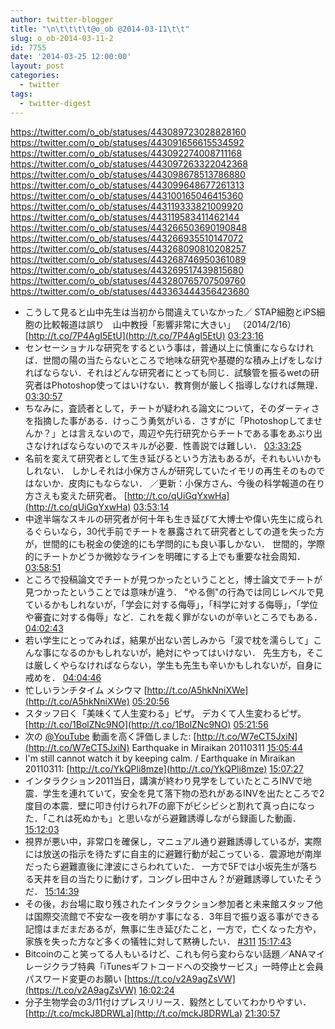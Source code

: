 ```yaml
---
author: twitter-blogger
title: "\n\t\t\t\t@o_ob @2014-03-11\t\t"
slug: o_ob-2014-03-11-2
id: 7755
date: '2014-03-25 12:00:00'
layout: post
categories:
  - twitter
tags:
  - twitter-digest
---
```


https://twitter.com/o_ob/statuses/443089723028828160 https://twitter.com/o_ob/statuses/443091656615534592 https://twitter.com/o_ob/statuses/443092274008711168 https://twitter.com/o_ob/statuses/443097263322042368 https://twitter.com/o_ob/statuses/443098678513786880 https://twitter.com/o_ob/statuses/443099648677261313 https://twitter.com/o_ob/statuses/443100165046415360 https://twitter.com/o_ob/statuses/443119333821009920 https://twitter.com/o_ob/statuses/443119583411462144 https://twitter.com/o_ob/statuses/443266503690190848 https://twitter.com/o_ob/statuses/443266935510147072 https://twitter.com/o_ob/statuses/443268090810208257 https://twitter.com/o_ob/statuses/443268746950361089 https://twitter.com/o_ob/statuses/443269517439815680 https://twitter.com/o_ob/statuses/443280765707509760 https://twitter.com/o_ob/statuses/443363444356423680  

*   こうして見ると山中先生は当初から間違えていなかった／ STAP細胞とiPS細胞の比較報道は誤り　山中教授「影響非常に大きい」 （2014/2/16） [http://t.co/7P4AgI5EtU](http://t.co/7P4AgI5EtU) [03:23:16](https://twitter.com/o_ob/statuses/443089723028828160)
*   センセーショナルな研究をするという事は，普通以上に慎重にならなければ．世間の陽の当たらないところで地味な研究や基礎的な積み上げをしなければならない．それはどんな研究者にとっても同じ．試験管を振るwetの研究者はPhotoshop使ってはいけない．教育側が厳しく指導しなければ無理． [03:30:57](https://twitter.com/o_ob/statuses/443091656615534592)
*   ちなみに，査読者として，チートが疑われる論文について，そのダーティさを指摘した事がある．けっこう勇気がいる．さすがに「Photoshopしてませんか？」とは言えないので，周辺や先行研究からチートである事をあぶり出さなければならないのでスキルが必要．性善説では難しい． [03:33:25](https://twitter.com/o_ob/statuses/443092274008711168)
*   名前を変えて研究者として生き延びるという方法もあるが，それもいいかもしれない． しかしそれは小保方さんが研究していたイモリの再生そのものではないか．皮肉にもならない． ／更新：小保方さん、今後の科学報道の在り方さえも変えた研究者。 [http://t.co/qUiGqYxwHa](http://t.co/qUiGqYxwHa) [03:53:14](https://twitter.com/o_ob/statuses/443097263322042368)
*   中途半端なスキルの研究者が何十年も生き延びて大博士や偉い先生に成られるぐらいなら，30代手前でチートを暴露されて研究者としての道を失った方が，世間的にも税金の使途的にも学問的にも良い事しかない． 世間的，学際的にチートかどうか微妙なラインを明確にする上でも重要な社会周知． [03:58:51](https://twitter.com/o_ob/statuses/443098678513786880)
*   ところで投稿論文でチートが見つかったということと，博士論文でチートが見つかったということでは意味が違う． "やる側"の行為では同じレベルで見ているかもしれないが，「学会に対する侮辱」，「科学に対する侮辱」，「学位や審査に対する侮辱」など．これを裁く罪がないのが辛いところでもある． [04:02:43](https://twitter.com/o_ob/statuses/443099648677261313)
*   若い学生にとってみれば，結果が出ない苦しみから「涙で枕を濡らして」こんな事になるのかもしれないが，絶対にやってはいけない． 先生方も，そこは厳しくやらなければならない，学生も先生も辛いかもしれないが，自身に戒めを． [04:04:46](https://twitter.com/o_ob/statuses/443100165046415360)
*   忙しいランチタイム メシウマ [http://t.co/A5hkNniXWe](http://t.co/A5hkNniXWe) [05:20:56](https://twitter.com/o_ob/statuses/443119333821009920)
*   スタッフ曰く「美味くて人生変わる」ピザ。 デカくて人生変わるピザ。 [http://t.co/1BolZNc9NO](http://t.co/1BolZNc9NO) [05:21:56](https://twitter.com/o_ob/statuses/443119583411462144)
*   次の [@YouTube](https://twitter.com/YouTube) 動画を高く評価しました: [http://t.co/W7eCT5JxiN](http://t.co/W7eCT5JxiN) Earthquake in Miraikan 20110311 [15:05:44](https://twitter.com/o_ob/statuses/443266503690190848)
*   I'm still cannot watch it by keeping calm. / Earthquake in Miraikan 20110311: [http://t.co/YkQPli8mze](http://t.co/YkQPli8mze) [15:07:27](https://twitter.com/o_ob/statuses/443266935510147072)
*   インタラクション2011当日，講演が終わり見学をしていたところINVで地震．学生を連れていて，安全を見て落下物の恐れがあるINVを出たところで2度目の本震．壁に叩き付けられ7Fの廊下がビシビシと割れて真っ白になった．「これは死ぬかも」と思いながら避難誘導しながら録画した動画． [15:12:03](https://twitter.com/o_ob/statuses/443268090810208257)
*   視界が悪い中，非常口を確保し，マニュアル通り避難誘導しているが，実際には放送の指示を待たずに自主的に避難行動が起こっている．震源地が南岸だったら避難直後に津波にさらわれていた． 一方で5Fでは小坂先生が落ちる天井を目の当たりに動けず，コングレ田中さん？が避難誘導していたそうだ． [15:14:39](https://twitter.com/o_ob/statuses/443268746950361089)
*   その後，お台場に取り残されたインタラクション参加者と未来館スタッフ他は国際交流館で不安な一夜を明かす事になる．3年目で振り返る事ができる記憶はまだまだあるが，無事に生き延びたこと，一方で，亡くなった方や，家族を失った方など多くの犠牲に対して黙祷したい． [#311](https://twitter.com/search?q=%23311&src=hash) [15:17:43](https://twitter.com/o_ob/statuses/443269517439815680)
*   Bitcoinのこと笑ってる人もいるけど、これも何ら変わらない話題／ANAマイレージクラブ特典「iTunesギフトコードへの交換サービス」一時停止と会員パスワード変更のお願い [https://t.co/v2A9agZsVW](https://t.co/v2A9agZsVW) [16:02:24](https://twitter.com/o_ob/statuses/443280765707509760)
*   分子生物学会の3/11付けプレスリリース．毅然としていてわかりやすい． [http://t.co/mckJ8DRWLa](http://t.co/mckJ8DRWLa) [21:30:57](https://twitter.com/o_ob/statuses/443363444356423680)